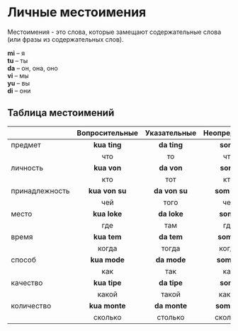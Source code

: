# Личные местоимения

Местоимения - это слова, которые замещают содержательные слова (или фразы из содержательных слов).

**mi**
– я  
**tu**
– ты  
**da**
– он, она, оно  
**vi**
– мы  
**yu**
– вы  
**di**
– они

## Таблица местоимений

|               | Вопросительные| Указательные  | Неопределенные| Собирательные | Отрицательные |
|:--------------|:-------------:|:-------------:|:-------------:|:-------------:|:-------------:|
| предмет       | **kua ting**  | **da ting**   | **som ting**  | **evri ting** | **no ting**   |
|               | что           | то            | что-то        | все           | ничто         |
| личность      | **kua von**   | **da von**    | **som von**   | **evri von**  | **no von**    |
|               | кто           | тот           | кто-то        | всякий        | никто         |
| принадлежность| **kua von su**| **da von su** | **som von su**|**evri von su**| **no von su** |
|               | чей           | того          | чей-то        | всех          | ничей         |
| место         | **kua loke**  | **da loke**   | **som loke**  | **evri loke** | **no loke**   |
|               | где           | там           | где-то        | везде         | нигде         |
| время         | **kua tem**   | **da tem**    | **some tem**  | **evri tem**  | **no tem**    |
|               | когда         | тогда         | когда-то      | всегда        | никогда       |
| способ        | **kua mode**  | **da mode**   | **som mode**  | **evri mode** | **no mode**   |
|               | как           | так           | как-то        | всячески      | никак         |
| качество      | **kua tipe**  | **da tipe**   | **som tipe**  | **evri tipe** | **no tipe**   |
|               | какой         | такой         | какой-то      | всяческий     | никакой       |
| количество    | **kua monte** | **da monte**  | **som monte** | **evri monte**| **no monte**  |
|               | сколько       | столько       | сколько-то    | целиком       | нисколько     |


